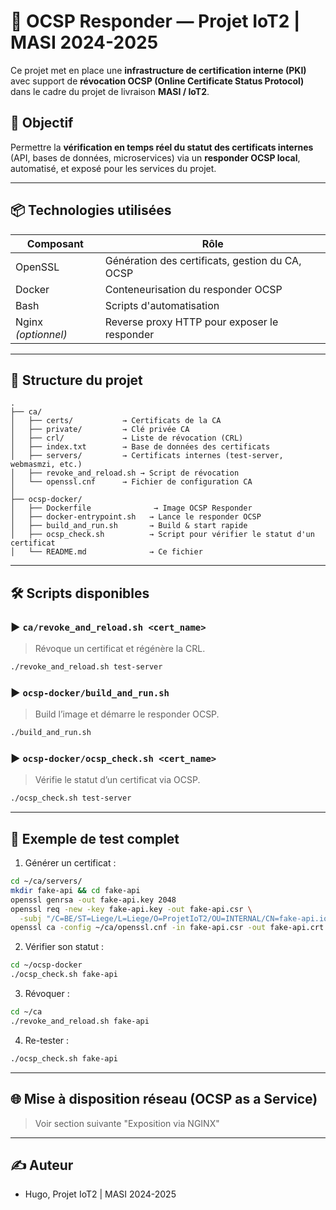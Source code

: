 
# 🔐 OCSP Responder — Projet IoT2 | MASI 2024-2025

Ce projet met en place une **infrastructure de certification interne (PKI)** avec support de **révocation OCSP (Online Certificate Status Protocol)** dans le cadre du projet de livraison **MASI / IoT2**.

## 📌 Objectif

Permettre la **vérification en temps réel du statut des certificats internes** (API, bases de données, microservices) via un **responder OCSP local**, automatisé, et exposé pour les services du projet.

---

## 📦 Technologies utilisées

| Composant | Rôle |
|----------|------|
| OpenSSL  | Génération des certificats, gestion du CA, OCSP |
| Docker   | Conteneurisation du responder OCSP |
| Bash     | Scripts d'automatisation |
| Nginx *(optionnel)* | Reverse proxy HTTP pour exposer le responder |

---

## 📂 Structure du projet

```
.
├── ca/
│   ├── certs/           → Certificats de la CA
│   ├── private/         → Clé privée CA
│   ├── crl/             → Liste de révocation (CRL)
│   ├── index.txt        → Base de données des certificats
│   ├── servers/         → Certificats internes (test-server, webmasmzi, etc.)
│   ├── revoke_and_reload.sh → Script de révocation
│   └── openssl.cnf      → Fichier de configuration CA
│
├── ocsp-docker/
│   ├── Dockerfile              → Image OCSP Responder
│   ├── docker-entrypoint.sh   → Lance le responder OCSP
│   ├── build_and_run.sh       → Build & start rapide
│   ├── ocsp_check.sh          → Script pour vérifier le statut d'un certificat
│   └── README.md              → Ce fichier
```

---

## 🛠 Scripts disponibles

### ▶ `ca/revoke_and_reload.sh <cert_name>`
> Révoque un certificat et régénère la CRL.
```bash
./revoke_and_reload.sh test-server
```

### ▶ `ocsp-docker/build_and_run.sh`
> Build l’image et démarre le responder OCSP.
```bash
./build_and_run.sh
```

### ▶ `ocsp-docker/ocsp_check.sh <cert_name>`
> Vérifie le statut d’un certificat via OCSP.
```bash
./ocsp_check.sh test-server
```

---

## 🧪 Exemple de test complet

1. Générer un certificat :
```bash
cd ~/ca/servers/
mkdir fake-api && cd fake-api
openssl genrsa -out fake-api.key 2048
openssl req -new -key fake-api.key -out fake-api.csr \
  -subj "/C=BE/ST=Liege/L=Liege/O=ProjetIoT2/OU=INTERNAL/CN=fake-api.iot.local"
openssl ca -config ~/ca/openssl.cnf -in fake-api.csr -out fake-api.crt -batch
```

2. Vérifier son statut :
```bash
cd ~/ocsp-docker
./ocsp_check.sh fake-api
```

3. Révoquer :
```bash
cd ~/ca
./revoke_and_reload.sh fake-api
```

4. Re-tester :
```bash
./ocsp_check.sh fake-api
```

---

## 🌐 Mise à disposition réseau (OCSP as a Service)

> Voir section suivante "Exposition via NGINX"

---

## ✍️ Auteur

- Hugo, Projet IoT2 | MASI 2024-2025
